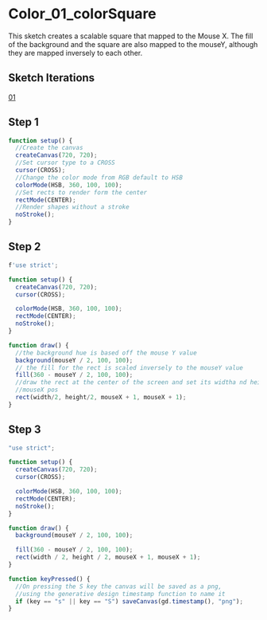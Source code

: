 # Color_01_colorSquare

This sketch creates a scalable square that mapped to the Mouse X. The fill of the background and the square are also mapped to the mouseY, although they are mapped inversely to each other.

## Sketch Iterations

[01](_01/)

## Step 1

```js
function setup() {
  //Create the canvas
  createCanvas(720, 720);
  //Set cursor type to a CROSS
  cursor(CROSS);
  //Change the color mode from RGB default to HSB
  colorMode(HSB, 360, 100, 100);
  //Set rects to render form the center
  rectMode(CENTER);
  //Render shapes without a stroke
  noStroke();
}
```

## Step 2

```js
f'use strict';

function setup() {
  createCanvas(720, 720);
  cursor(CROSS);

  colorMode(HSB, 360, 100, 100);
  rectMode(CENTER);
  noStroke();
}

function draw() {
  //the background hue is based off the mouse Y value
  background(mouseY / 2, 100, 100);
  // the fill for the rect is scaled inversely to the mouseY value
  fill(360 - mouseY / 2, 100, 100);
  //draw the rect at the center of the screen and set its widtha nd height based off the
  //mouseX pos
  rect(width/2, height/2, mouseX + 1, mouseX + 1);
}
```

## Step 3

```js
"use strict";

function setup() {
  createCanvas(720, 720);
  cursor(CROSS);

  colorMode(HSB, 360, 100, 100);
  rectMode(CENTER);
  noStroke();
}

function draw() {
  background(mouseY / 2, 100, 100);

  fill(360 - mouseY / 2, 100, 100);
  rect(width / 2, height / 2, mouseX + 1, mouseX + 1);
}

function keyPressed() {
  //On pressing the S key the canvas will be saved as a png,
  //using the generative design timestamp function to name it
  if (key == "s" || key == "S") saveCanvas(gd.timestamp(), "png");
}
```
